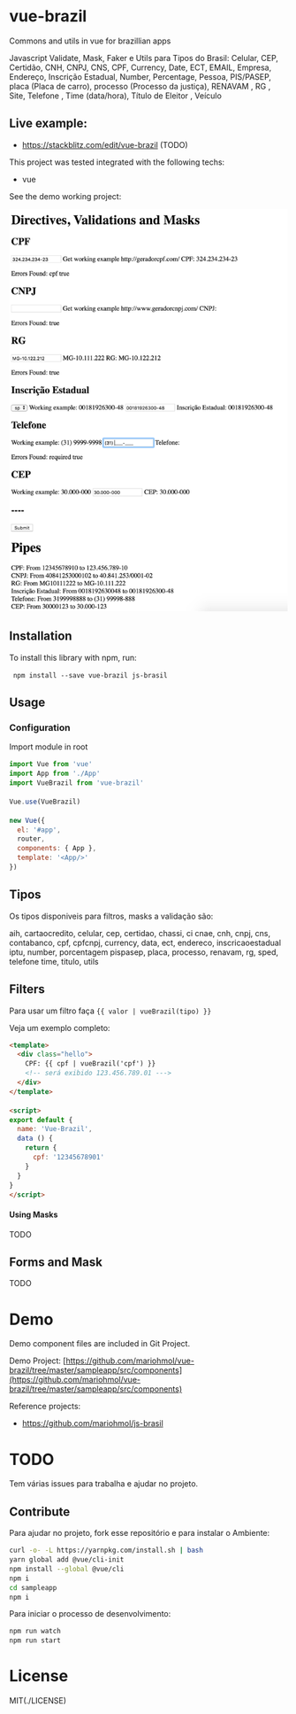 # vue-brazil

Commons and utils in vue for brazillian apps

Javascript Validate, Mask, Faker e Utils para Tipos do Brasil: 
Celular, CEP, Certidão, CNH, CNPJ, CNS, CPF, Currency, Date, ECT, EMAIL, Empresa, Endereço, Inscrição Estadual, 
Number, Percentage, Pessoa, PIS/PASEP, placa (Placa de carro), processo (Processo da justiça), RENAVAM , RG , 
Site, Telefone , Time (data/hora), Título de Eleitor , Veículo


## Live example:  

* https://stackblitz.com/edit/vue-brazil (TODO)

This project was tested integrated with the following techs:

* vue


See the demo working project:


![Demo Image](/sampleapp/src/assets/print.png)


## Installation

To install this library with npm, run:

` npm install --save vue-brazil js-brasil`

 
## Usage

### Configuration

Import module in root

```js
import Vue from 'vue'
import App from './App'
import VueBrazil from 'vue-brazil'

Vue.use(VueBrazil)

new Vue({
  el: '#app',
  router,
  components: { App },
  template: '<App/>'
})
```

## Tipos 

Os tipos disponiveis para filtros, masks a validação são:

 aih, cartaocredito, celular, cep, certidao, chassi,
ci cnae, cnh, cnpj, cns, contabanco, cpf, cpfcnpj, currency, data, ect, endereco,
inscricaoestadual iptu,
number, porcentagem pispasep, placa, processo, renavam, rg, sped,
telefone time, titulo, utils

## Filters

Para usar um filtro faça ``` {{ valor | vueBrazil(tipo) }}  ```

Veja um exemplo completo:

```html
<template>
  <div class="hello">
    CPF: {{ cpf | vueBrazil('cpf') }} 
    <!-- será exibido 123.456.789.01 --->
  </div>
</template>

<script>
export default {
  name: 'Vue-Brazil',
  data () {
    return {
      cpf: '12345678901'
    }
  }
}
</script>
```

#### Using Masks
TODO

## Forms and Mask
TODO

# Demo

Demo component files are included in Git Project.

Demo Project:
[https://github.com/mariohmol/vue-brazil/tree/master/sampleapp/src/components](https://github.com/mariohmol/vue-brazil/tree/master/sampleapp/src/components)

Reference projects:

* https://github.com/mariohmol/js-brasil


# TODO

Tem várias issues para trabalha e ajudar no projeto.


## Contribute

Para ajudar no projeto, fork esse repositório e para instalar o Ambiente:

```sh
curl -o- -L https://yarnpkg.com/install.sh | bash
yarn global add @vue/cli-init
npm install --global @vue/cli
npm i
cd sampleapp
npm i
```

Para iniciar o processo de desenvolvimento:
```sh
npm run watch
npm run start
```


# License

MIT(./LICENSE)


